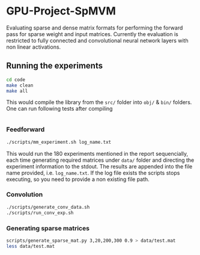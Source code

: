 # GPU-Project-SpMVM
Evaluating sparse and dense matrix formats for performing the forward pass for sparse weight and input matrices. Currently the evaluation is restricted to fully connected and convolutional neural network layers with non linear activations.


## Running the experiments
```bash
cd code
make clean
make all
```

This would compile the library from the `src/` folder into `obj/` & `bin/` folders. One can run following tests after compiling

```bash

```
### Feedforward
```bash
./scripts/mm_experiment.sh log_name.txt
```
This would run the 180 experiments mentioned in the report sequencially, each time generating required matrices under `data/` folder and directing the experiment information to the stdout. The results are appended into the file name provided, i.e. `log_name.txt`. If the log file exists the scripts stops executing, so you need to provide a non existing file path. 

### Convolution
```bash
./scripts/generate_conv_data.sh
./scripts/run_conv_exp.sh
```

### Generating sparse matrices
```bash
scripts/generate_sparse_mat.py 3,20,200,300 0.9 > data/test.mat
less data/test.mat
```
